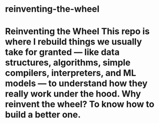 # reinventing-the-wheel
# Reinventing the Wheel  This repo is where I rebuild things we usually take for granted —  like data structures, algorithms, simple compilers, interpreters, and ML models — to understand how they really work under the hood.  Why reinvent the wheel? To know how to build a better one.
